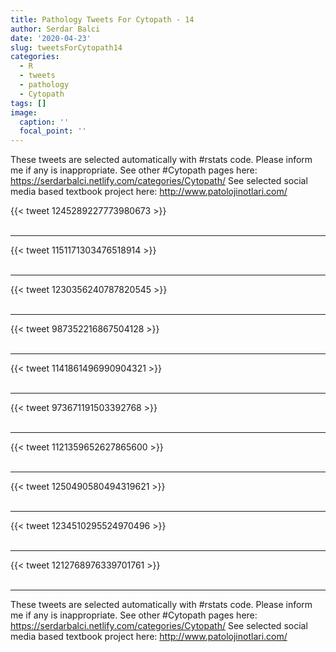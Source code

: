 ```yaml
---
title: Pathology Tweets For Cytopath - 14
author: Serdar Balci
date: '2020-04-23'
slug: tweetsForCytopath14
categories:
  - R
  - tweets
  - pathology
  - Cytopath
tags: []
image:
  caption: ''
  focal_point: ''
---
```



These tweets are selected automatically with #rstats code. Please inform me if any is inappropriate.
See other #Cytopath pages here: https://serdarbalci.netlify.com/categories/Cytopath/ 
See selected social media based textbook project here: http://www.patolojinotlari.com/

{{< tweet 1245289227773980673 >}}
<br>
<br>
<hr>
{{< tweet 1151171303476518914 >}}
<br>
<br>
<hr>
{{< tweet 1230356240787820545 >}}
<br>
<br>
<hr>
{{< tweet 987352216867504128 >}}
<br>
<br>
<hr>
{{< tweet 1141861496990904321 >}}
<br>
<br>
<hr>
{{< tweet 973671191503392768 >}}
<br>
<br>
<hr>
{{< tweet 1121359652627865600 >}}
<br>
<br>
<hr>
{{< tweet 1250490580494319621 >}}
<br>
<br>
<hr>
{{< tweet 1234510295524970496 >}}
<br>
<br>
<hr>
{{< tweet 1212768976339701761 >}}
<br>
<br>
<hr>


These tweets are selected automatically with #rstats code. Please inform me if any is inappropriate.
See other #Cytopath pages here: https://serdarbalci.netlify.com/categories/Cytopath/ 
See selected social media based textbook project here: http://www.patolojinotlari.com/
